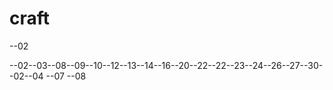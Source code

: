# craft
--02

--02--03--08--09--10--12--13--14--16--20--22--22--23--24--26--27--30--02--04
--07
--08
